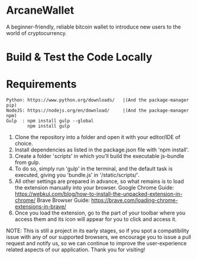 # ArcaneWallet
A beginner-friendly, reliable bitcoin wallet to introduce new users to the world of cryptocurrency.


# Build & Test the Code Locally
  # Requirements
    Python: https://www.python.org/downloads/   |(And the package-manager pip)
    NodeJS: https://nodejs.org/en/download/     |(And the package-manager npm)
    Gulp  : npm install gulp --global
            npm install gulp

1) Clone the repository into a folder and open it with your editor/IDE of choice.
2) Install dependencies as listed in the package.json file with 'npm install'.
3) Create a folder 'scripts' in which you'll build the executable js-bundle from gulp.
4) To do so, simply run 'gulp' in the terminal, and the default task is executed, giving you 'bundle.js' in '/static/scripts/'.
5) All other settings are prepared in advance, so what remains is to load the extension manually into your browser.
    Google Chrome Guide: https://webkul.com/blog/how-to-install-the-unpacked-extension-in-chrome/
    Brave Browser Guide: https://brave.com/loading-chrome-extensions-in-brave/
6) Once you load the extension, go to the part of your toolbar where you access them and its icon will appear for you to click and access it.

NOTE: This is still a project in its early stages, so if you spot a compatibility issue with any of our supported browsers, we encourage you to issue a pull request and notify us, so we can continue to improve the user-experience related aspects of our application. Thank you for visiting!
